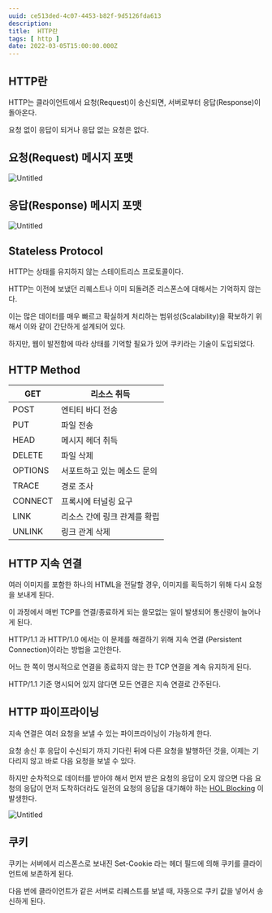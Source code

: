 ```yaml
---
uuid: ce513ded-4c07-4453-b82f-9d5126fda613
description: 
title:  HTTP란
tags: [ http ]
date: 2022-03-05T15:00:00.000Z
---
```









## HTTP란

HTTP는 클라이언트에서 요청(Request)이 송신되면, 서버로부터 응답(Response)이 돌아온다.

요청 없이 응답이 되거나 응답 없는 요청은 없다.

## 요청(Request) 메시지 포맷

![Untitled](https://vault-r2.dorage.io/ce513ded-4c07-4453-b82f-9d5126fda613/untitled.png)

## 응답(Response) 메시지 포맷

![Untitled](https://vault-r2.dorage.io/ce513ded-4c07-4453-b82f-9d5126fda613/untitled.png)

## Stateless Protocol

HTTP는 상태를 유지하지 않는 스테이트리스 프로토콜이다.

HTTP는 이전에 보냈던 리퀘스트나 이미 되돌려준 리스폰스에 대해서는 기억하지 않는다.

이는 많은 데이터를 매우 빠르고 확실하게 처리하는 범위성(Scalability)을 확보하기 위해서 이와 같이 간단하게 설계되어 있다.

하지만, 웹이 발전함에 따라 상태를 기억할 필요가 있어 쿠키라는 기술이 도입되었다.

## HTTP Method

| GET | 리소스 취득 |
| --- | --- |
| POST | 엔티티 바디 전송 |
| PUT | 파일 전송 |
| HEAD | 메시지 헤더 취득 |
| DELETE | 파일 삭제 |
| OPTIONS | 서포트하고 있는 메소드 문의 |
| TRACE | 경로 조사 |
| CONNECT | 프록시에 터널링 요구 |
| LINK | 리소스 간에 링크 관계를 확립 |
| UNLINK | 링크 관계 삭제 |

## HTTP 지속 연결

여러 이미지를 포함한 하나의 HTML을 전달할 경우, 이미지를 획득하기 위해 다시 요청을 보내게 된다.

이 과정에서 매번 TCP를 연결/종료하게 되는 쓸모없는 일이 발생되어 통신량이 늘어나게 된다.

HTTP/1.1 과 HTTP/1.0 에서는 이 문제를 해결하기 위해 지속 연결 (Persistent Connection)이라는 방법을 고안한다.

어느 한 쪽이 명시적으로 연결을 종료하지 않는 한 TCP 연결을 계속 유지하게 된다.

HTTP/1.1 기준 명시되어 있지 않다면 모든 연결은 지속 연결로 간주된다.

## HTTP 파이프라이닝

지속 연결은 여러 요청을 보낼 수 있는 파이프라이닝이 가능하게 한다.

요청 송신 후 응답이 수신되기 까지 기다린 뒤에 다른 요청을 발행하던 것을, 이제는 기다리지 않고 바로 다음 요청을 보낼 수 있다.

하지만 순차적으로 데이터를 받아야 해서 먼저 받은 요청의 응답이 오지 않으면 다음 요청의 응답이 먼저 도착하더라도 일전의 요청의 응답을 대기해야 하는 [HOL Blocking](https://en.wikipedia.org/wiki/Head-of-line_blocking) 이 발생한다.

![Untitled](https://vault-r2.dorage.io/ce513ded-4c07-4453-b82f-9d5126fda613/untitled.png)

## 쿠키

쿠키는 서버에서 리스폰스로 보내진 Set-Cookie 라는 헤더 필드에 의해 쿠키를 클라이언트에 보존하게 된다.

다음 번에 클라이언트가 같은 서버로 리퀘스트를 보낼 때, 자동으로 쿠키 값을 넣어서 송신하게 된다.
